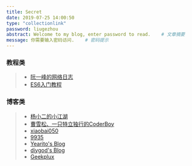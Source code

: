 ```yaml
---
title: Secret
date: 2019-07-25 14:00:50
type: "collectionlink"
password: liugezhou
abstract: Welcome to my blog, enter password to read.    # 文章摘要
message: 你需要输入密码访问.    # 密码提示
---
```

### 教程类
> + [阮一峰的网络日志](http://www.ruanyifeng.com/blog/)
> + [ES6入门教程](http://es6.ruanyifeng.com/)

### 博客类
> + [杨小二的小江湖](http://www.yangxiaoer.net/)
> + [曹雪松、一只特立独行的CoderBoy](https://sevencho.github.io/)
> + [xiaobai050](https://zhangnai.xin/2018/11/11/hexo-theme-upgrade/)
> + [9935](https://hooray.github.io/)
> + [Yearito's Blog](http://yearito.cn/posts/hexo-advanced-settings.html)
> + [diygod's Blog](https://diygod.me/)
> + [Geekplux](https://geekplux.com/)